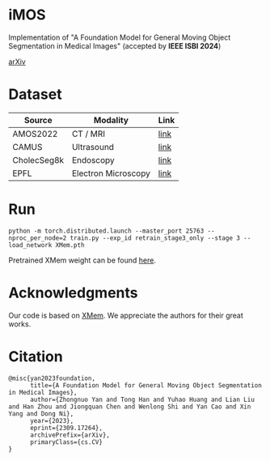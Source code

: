 # iMOS
Implementation of "A Foundation Model for General Moving Object Segmentation in Medical Images"  (accepted by **IEEE ISBI 2024**)

[arXiv](https://arxiv.org/abs/2309.17264)

# Dataset
| Source      | Modality              | Link                                                        |
| ----------- | --------------------- | ----------------------------------------------------------- |
| AMOS2022    | CT / MRI              | [link](https://amos22.grand-challenge.org/)                 |
| CAMUS       | Ultrasound            | [link](https://www.creatis.insa-lyon.fr/Challenge/camus/)   |
| CholecSeg8k | Endoscopy             | [link](https://www.kaggle.com/datasets/newslab/cholecseg8k) |
| EPFL        | Electron Microscopy   | [link](https://www.epfl.ch/labs/cvlab/data/data-em/)        |

# Run
```
python -m torch.distributed.launch --master_port 25763 --nproc_per_node=2 train.py --exp_id retrain_stage3_only --stage 3 --load_network XMem.pth
```
Pretrained XMem weight can be found [here](https://github.com/hkchengrex/XMem).

# Acknowledgments
Our code is based on [XMem](https://github.com/hkchengrex/XMem). We appreciate the authors for their great works.

# Citation
```
@misc{yan2023foundation,
      title={A Foundation Model for General Moving Object Segmentation in Medical Images}, 
      author={Zhongnuo Yan and Tong Han and Yuhao Huang and Lian Liu and Han Zhou and Jiongquan Chen and Wenlong Shi and Yan Cao and Xin Yang and Dong Ni},
      year={2023},
      eprint={2309.17264},
      archivePrefix={arXiv},
      primaryClass={cs.CV}
}
```
